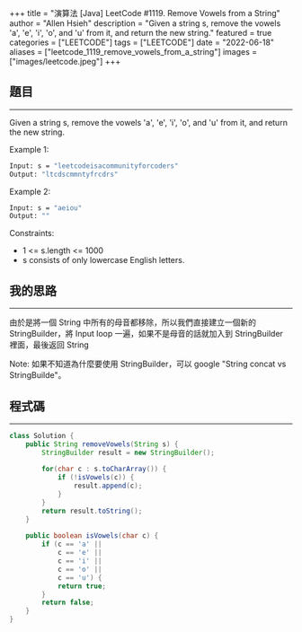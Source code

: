 +++
title = "演算法 [Java] LeetCode #1119. Remove Vowels from a String"
author = "Allen Hsieh"
description = "Given a string s, remove the vowels 'a', 'e', 'i', 'o', and 'u' from it, and return the new string."
featured = true
categories = ["LEETCODE"]
tags = ["LEETCODE"]
date = "2022-06-18"
aliases = ["leetcode_1119_remove_vowels_from_a_string"]
images = ["images/leetcode.jpeg"]
+++

## 題目
---
Given a string s, remove the vowels 'a', 'e', 'i', 'o', and 'u' from it, and return the new string.

Example 1:
```bash
Input: s = "leetcodeisacommunityforcoders"
Output: "ltcdscmmntyfrcdrs"
```

Example 2:
```bash
Input: s = "aeiou"
Output: ""
```

Constraints:
- 1 <= s.length <= 1000
- s consists of only lowercase English letters.


## 我的思路
---
由於是將一個 String 中所有的母音都移除，所以我們直接建立一個新的 StringBuilder，將 Input loop 一遍，如果不是母音的話就加入到 StringBuilder 裡面，最後返回 String 

Note: 如果不知道為什麼要使用 StringBuilder，可以 google "String concat vs StringBuilde"。

## 程式碼
---
```Java
class Solution {
    public String removeVowels(String s) {
        StringBuilder result = new StringBuilder();
        
        for(char c : s.toCharArray()) {
            if (!isVowels(c)) {
                result.append(c);
            }
        }
        return result.toString();
    }
    
    public boolean isVowels(char c) {
        if (c == 'a' ||
            c == 'e' ||
            c == 'i' ||
            c == 'o' ||
            c == 'u') {
            return true;
        }
        return false;
    }
}
```